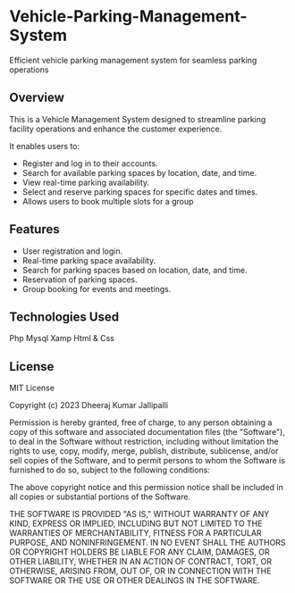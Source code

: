 # Vehicle-Parking-Management-System
Efficient vehicle parking management system for seamless parking operations

## Overview

This is a Vehicle Management System designed to streamline parking facility operations and enhance the customer experience. 

It enables users to:

- Register and log in to their accounts.
- Search for available parking spaces by location, date, and time.
- View real-time parking availability.
- Select and reserve parking spaces for specific dates and times.
- Allows users to book multiple slots for a group


## Features

- User registration and login.
- Real-time parking space availability.
- Search for parking spaces based on location, date, and time.
- Reservation of parking spaces.
- Group booking for events and meetings.


## Technologies Used

Php
Mysql
Xamp
Html & Css

## License

MIT License

Copyright (c) 2023 Dheeraj Kumar Jallipalli

Permission is hereby granted, free of charge, to any person obtaining a copy of this software and associated documentation files (the "Software"), to deal in the Software without restriction, including without limitation the rights to use, copy, modify, merge, publish, distribute, sublicense, and/or sell copies of the Software, and to permit persons to whom the Software is furnished to do so, subject to the following conditions:

The above copyright notice and this permission notice shall be included in all copies or substantial portions of the Software.

THE SOFTWARE IS PROVIDED "AS IS," WITHOUT WARRANTY OF ANY KIND, EXPRESS OR IMPLIED, INCLUDING BUT NOT LIMITED TO THE WARRANTIES OF MERCHANTABILITY, FITNESS FOR A PARTICULAR PURPOSE, AND NONINFRINGEMENT. IN NO EVENT SHALL THE AUTHORS OR COPYRIGHT HOLDERS BE LIABLE FOR ANY CLAIM, DAMAGES, OR OTHER LIABILITY, WHETHER IN AN ACTION OF CONTRACT, TORT, OR OTHERWISE, ARISING FROM, OUT OF, OR IN CONNECTION WITH THE SOFTWARE OR THE USE OR OTHER DEALINGS IN THE SOFTWARE.
